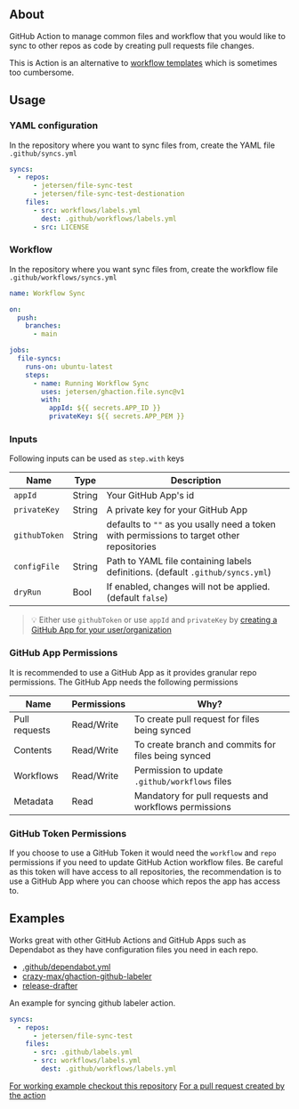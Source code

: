 ## About

GitHub Action to manage common files and workflow that you would like to sync to other repos as code by creating pull requests file changes.

This is Action is an alternative to [workflow templates](https://docs.github.com/en/actions/learn-github-actions/sharing-workflows-with-your-organization) which is sometimes too cumbersome.

## Usage

### YAML configuration

In the repository where you want to sync files from, create the YAML file `.github/syncs.yml`

```yaml
syncs:
  - repos:
      - jetersen/file-sync-test
      - jetersen/file-sync-test-destionation
    files:
      - src: workflows/labels.yml
        dest: .github/workflows/labels.yml
      - src: LICENSE
```

### Workflow

In the repository where you want sync files from, create the workflow file `.github/workflows/syncs.yml`

```yaml
name: Workflow Sync

on:
  push:
    branches:
      - main

jobs:
  file-syncs:
    runs-on: ubuntu-latest
    steps:
      - name: Running Workflow Sync
        uses: jetersen/ghaction.file.sync@v1
        with:
          appId: ${{ secrets.APP_ID }}
          privateKey: ${{ secrets.APP_PEM }}
```

### Inputs

Following inputs can be used as `step.with` keys

| Name          | Type   | Description                                                                               |
| ------------- | ------ | ----------------------------------------------------------------------------------------- |
| `appId`       | String | Your GitHub App's id                                                                      |
| `privateKey`  | String | A private key for your GitHub App                                                         |
| `githubToken` | String | defaults to `""` as you usally need a token with permissions to target other repositories |
| `configFile`  | String | Path to YAML file containing labels definitions. (default `.github/syncs.yml`)            |
| `dryRun`      | Bool   | If enabled, changes will not be applied. (default `false`)                                |

> 💡 Either use `githubToken` or use `appId` and `privateKey` by [creating a GitHub App for your user/organization](https://docs.github.com/en/developers/apps/creating-a-github-app)

### GitHub App Permissions

It is recommended to use a GitHub App as it provides granular repo permissions.
The GitHub App needs the following permissions

| Name          | Permissions | Why?                                                  |
| ------------- | ----------- | ----------------------------------------------------- |
| Pull requests | Read/Write  | To create pull request for files being synced         |
| Contents      | Read/Write  | To create branch and commits for files being synced   |
| Workflows     | Read/Write  | Permission to update `.github/workflows` files        |
| Metadata      | Read        | Mandatory for pull requests and workflows permissions |

### GitHub Token Permissions

If you choose to use a GitHub Token it would need the `workflow` and `repo` permissions if you need to update GitHub Action workflow files.
Be careful as this token will have access to all repositories, the recommendation is to use a GitHub App where you can choose which repos the app has access to.

## Examples

Works great with other GitHub Actions and GitHub Apps such as Dependabot as they have configuration files you need in each repo.

- [.github/dependabot.yml](https://docs.github.com/en/github/administering-a-repository/configuration-options-for-dependency-updates)
- [crazy-max/ghaction-github-labeler](https://github.com/crazy-max/ghaction-github-labeler)
- [release-drafter](https://github.com/release-drafter/release-drafter)

An example for syncing github labeler action.

```yaml
syncs:
  - repos:
      - jetersen/file-sync-test
    files:
      - src: .github/labels.yml
      - src: workflows/labels.yml
        dest: .github/workflows/labels.yml
```

[For working example checkout this repository](https://github.com/jetersen/workflows)
[For a pull request created by the action](https://github.com/jetersen/ghaction.file.sync/pull/1)
